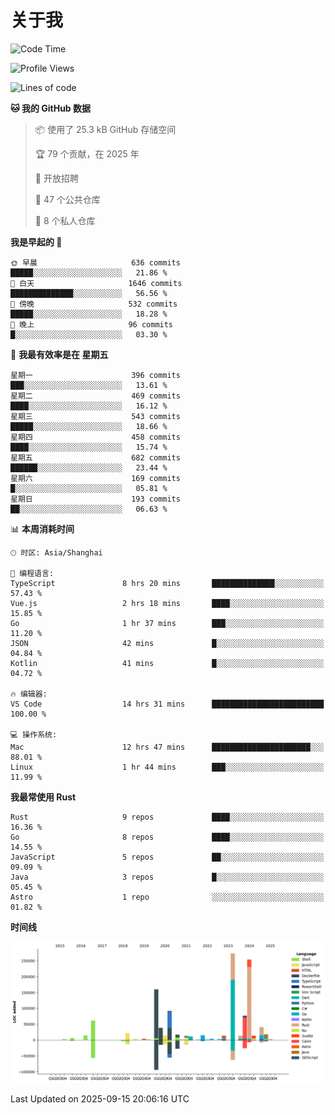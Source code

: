 # 关于我

<!--START_SECTION:waka-->
![Code Time](http://img.shields.io/badge/Code%20Time-4%2C109%20hrs%2031%20mins-blue)

![Profile Views](http://img.shields.io/badge/%E4%B8%AA%E4%BA%BA%E8%B5%84%E6%96%99%E8%A7%82%E7%9C%8B%E6%AC%A1%E6%95%B0-0-blue)

![Lines of code](https://img.shields.io/badge/%E4%BB%8E%E3%80%8CHello%20World%E3%80%8D%E8%B5%B7%E6%88%91%E5%B7%B2%E7%BB%8F%E5%86%99%E4%BA%86-1.2%20million%20%E8%A1%8C%E4%BB%A3%E7%A0%81-blue)

**🐱 我的 GitHub 数据** 

> 📦  使用了 25.3 kB GitHub 存储空间 
 > 
> 🏆 79 个贡献，在 2025 年
 > 
> 💼 开放招聘
 > 
> 📜 47 个公共仓库 
 > 
> 🔑 8 个私人仓库 
 > 
**我是早起的 🐤** 

```text
🌞 早晨                     636 commits         █████░░░░░░░░░░░░░░░░░░░░   21.86 % 
🌆 白天                     1646 commits        ██████████████░░░░░░░░░░░   56.56 % 
🌃 傍晚                     532 commits         █████░░░░░░░░░░░░░░░░░░░░   18.28 % 
🌙 晚上                     96 commits          █░░░░░░░░░░░░░░░░░░░░░░░░   03.30 % 
```
📅 **我最有效率是在 星期五** 

```text
星期一                      396 commits         ███░░░░░░░░░░░░░░░░░░░░░░   13.61 % 
星期二                      469 commits         ████░░░░░░░░░░░░░░░░░░░░░   16.12 % 
星期三                      543 commits         █████░░░░░░░░░░░░░░░░░░░░   18.66 % 
星期四                      458 commits         ████░░░░░░░░░░░░░░░░░░░░░   15.74 % 
星期五                      682 commits         ██████░░░░░░░░░░░░░░░░░░░   23.44 % 
星期六                      169 commits         █░░░░░░░░░░░░░░░░░░░░░░░░   05.81 % 
星期日                      193 commits         ██░░░░░░░░░░░░░░░░░░░░░░░   06.63 % 
```


📊 **本周消耗时间** 

```text
🕑︎ 时区: Asia/Shanghai

💬 编程语言: 
TypeScript               8 hrs 20 mins       ██████████████░░░░░░░░░░░   57.43 % 
Vue.js                   2 hrs 18 mins       ████░░░░░░░░░░░░░░░░░░░░░   15.85 % 
Go                       1 hr 37 mins        ███░░░░░░░░░░░░░░░░░░░░░░   11.20 % 
JSON                     42 mins             █░░░░░░░░░░░░░░░░░░░░░░░░   04.84 % 
Kotlin                   41 mins             █░░░░░░░░░░░░░░░░░░░░░░░░   04.72 % 

🔥 编辑器: 
VS Code                  14 hrs 31 mins      █████████████████████████   100.00 % 

💻 操作系统: 
Mac                      12 hrs 47 mins      ██████████████████████░░░   88.01 % 
Linux                    1 hr 44 mins        ███░░░░░░░░░░░░░░░░░░░░░░   11.99 % 
```

**我最常使用 Rust** 

```text
Rust                     9 repos             ████░░░░░░░░░░░░░░░░░░░░░   16.36 % 
Go                       8 repos             ████░░░░░░░░░░░░░░░░░░░░░   14.55 % 
JavaScript               5 repos             ██░░░░░░░░░░░░░░░░░░░░░░░   09.09 % 
Java                     3 repos             █░░░░░░░░░░░░░░░░░░░░░░░░   05.45 % 
Astro                    1 repo              ░░░░░░░░░░░░░░░░░░░░░░░░░   01.82 % 
```



**时间线**

![Lines of Code chart](https://raw.githubusercontent.com/catusax/catusax/master/assets/bar_graph.png)


 Last Updated on 2025-09-15 20:06:16 UTC
<!--END_SECTION:waka-->
